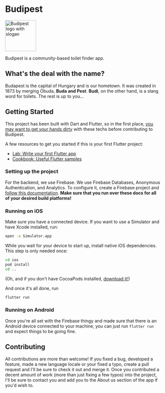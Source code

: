 # Budipest

<img src="https://github.com/danielgrgly/budipest/blob/master/assets/icons/icon.png?raw=true" alt="Budipest logo with slogan" height="100" width="100" >

Budipest is a community-based toilet finder app.

## What's the deal with the name?

Budapest is the capital of Hungary and is our hometown. It was created in 1873 by merging Óbuda, **Buda and Pest**. **Budi**, on the other hand, is a slang word for toilets. The rest is up to you...

## Getting Started

This project has been built with Dart and Flutter, so in the first place, [you may want to get your hands dirty](https://flutter.dev/docs/get-started) with these techs before contributing to Budipest.

A few resources to get you started if this is your first Flutter project:

- [Lab: Write your first Flutter app](https://flutter.dev/docs/get-started/codelab)
- [Cookbook: Useful Flutter samples](https://flutter.dev/docs/cookbook)

### Setting up the project

For the backend, we use Firebase. We use Firebase Databases, Anonymous Authentication, and Analytics. To configure it, create a Firebase project and [follow this documentation](https://firebase.google.com/docs/flutter/setup). **Make sure that you run over these docs for all of your desired build platforms!**

### Running on iOS

Make sure you have a connected device. If you want to use a Simulator and have Xcode installed, run:

```bash
open -a Simulator.app
```

While you wait for your device to start up, install native iOS dependencies. This step is only needed once:

```bash
cd ios
pod install
cd ..
```

(Oh, and if you don't have CocoaPods installed, [download it!](https://cocoapods.org/))

And once it's all done, run

```bash
flutter run
```

### Running on Android

Once you're all set with the Firebase thingy and made sure that there is an Android device connected to your machine, you can just run `flutter run` and expect things to be going fine.

## Contributing

All contributions are more than welcome! If you fixed a bug, developed a feature, made a new language locale or your fixed a typo, create a pull request and I'll be sure to check it out and merge it. Once you contributed a decent amount of work (more than just fixing a few typos) into the project, I'll be sure to contact you and add you to the About us section of the app if you'd wish to.
